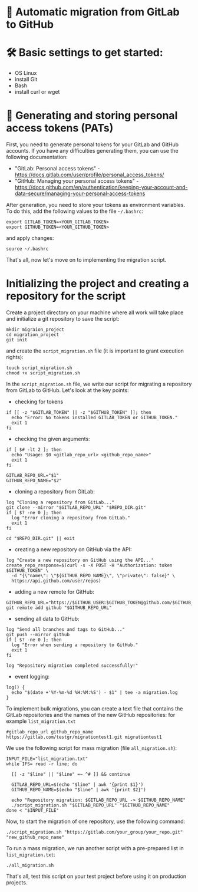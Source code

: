 # 📃 Automatic migration from GitLab to GitHub

# 🛠 Basic settings to get started:

- OS Linux
- install Git
- Bash
- install curl or wget

# 🔐 Generating and storing personal access tokens (PATs)

First, you need to generate personal tokens for your GitLab and GitHub accounts.
If you have any difficulties generating them, you can use the following documentation:
- "GitLab: Personal access tokens" - https://docs.gitlab.com/user/profile/personal_access_tokens/
- "GitHub: Managing your personal access tokens" - https://docs.github.com/en/authentication/keeping-your-account-and-data-secure/managing-your-personal-access-tokens

After generation, you need to store your tokens as environment variables.
To do this, add the following values to the file ``~/.bashrc``:
```
export GITLAB_TOKEN=<YOUR_GITLAB_TOKEN>
export GITHUB_TOKEN=<YOUR_GITHUB_TOKEN>
```
and apply changes:
```
source ~/.bashrc
```
That's all, now let's move on to implementing the migration script.

# Initializing the project and creating a repository for the script

Create a project directory on your machine where all work will take place and initialize a git repository to save the script:
```
mkdir migraion_project
cd migration_project
git init
```
and create the ``script_migration.sh`` file (it is important to grant execution rights):
```
touch script_migration.sh
chmod +x script_migration.sh
```
In the ``script_migration.sh`` file, we write our script for migrating a repository from GitLab to GitHub.
Let's look at the key points:
- checking for tokens
```
if [[ -z "$GITLAB_TOKEN" || -z "$GITHUB_TOKEN" ]]; then
  echo "Error: No tokens installed GITLAB_TOKEN or GITHUB_TOKEN."
  exit 1
fi
```
- checking the given arguments:
```
if [ $# -lt 2 ]; then
  echo "Usage: $0 <gitlab_repo_url> <github_repo_name>"
  exit 1
fi

GITLAB_REPO_URL="$1"
GITHUB_REPO_NAME="$2"
```
- cloning a repository from GitLab:
```
log "Cloning a repository from GitLab..."
git clone --mirror "$GITLAB_REPO_URL" "$REPO_DIR.git"
if [ $? -ne 0 ]; then
  log "Error cloning a repository from GitLab."
  exit 1
fi

cd "$REPO_DIR.git" || exit
```
- creating a new repository on GitHub via the API:
```
log "Create a new repository on GitHub using the API..."
create_repo_response=$(curl -s -X POST -H "Authorization: token $GITHUB_TOKEN" \
  -d "{\"name\": \"${GITHUB_REPO_NAME}\", \"private\": false}" \
  https://api.github.com/user/repos)
```
- adding a new remote for GitHub:
```
GITHUB_REPO_URL="https://$GITHUB_USER:$GITHUB_TOKEN@github.com/$GITHUB_USER/${GITHUB_REPO_NAME}.git"
git remote add github "$GITHUB_REPO_URL"
```
- sending all data to GitHub:
```
log "Send all branches and tags to GitHub..."
git push --mirror github
if [ $? -ne 0 ]; then
  log "Error when sending a repository to GitHub."
  exit 1
fi

log "Repository migration completed successfully!"
```
- event logging:
```
log() {
  echo "$(date +'%Y-%m-%d %H:%M:%S') - $1" | tee -a migration.log
}
```
To implement bulk migrations, you can create a text file that contains the GitLab repositories and the names of the new GitHub repositories:
for example ``list_migration.txt``
```
#gitlab_repo_url github_repo_name
https://gitlab.com/testgr/migrationtest1.git migrationtest1
```
We use the following script for mass migration (file ``all_migration.sh``):
```
INPUT_FILE="list_migration.txt"
while IFS= read -r line; do

  [[ -z "$line" || "$line" =~ ^# ]] && continue
  
  GITLAB_REPO_URL=$(echo "$line" | awk '{print $1}')
  GITHUB_REPO_NAME=$(echo "$line" | awk '{print $2}')
  
  echo "Repository migration: $GITLAB_REPO_URL -> $GITHUB_REPO_NAME"
  ./script_migration.sh "$GITLAB_REPO_URL" "$GITHUB_REPO_NAME"
done < "$INPUT_FILE"
```
Now, to start the migration of one repository, use the following command:
```
./script_migration.sh "https://gitlab.com/your_group/your_repo.git" "new_github_repo_name"
```
To run a mass migration, we run another script with a pre-prepared list in ``list_migration.txt``:
```
./all_migration.sh
```
That's all, test this script on your test project before using it on production projects.
